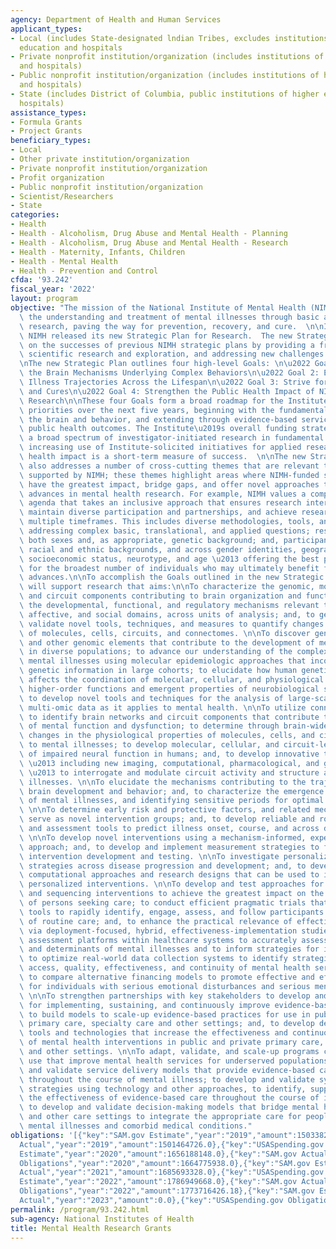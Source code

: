 ```yaml
---
agency: Department of Health and Human Services
applicant_types:
- Local (includes State-designated lndian Tribes, excludes institutions of higher
  education and hospitals
- Private nonprofit institution/organization (includes institutions of higher education
  and hospitals)
- Public nonprofit institution/organization (includes institutions of higher education
  and hospitals)
- State (includes District of Columbia, public institutions of higher education and
  hospitals)
assistance_types:
- Formula Grants
- Project Grants
beneficiary_types:
- Local
- Other private institution/organization
- Private nonprofit institution/organization
- Profit organization
- Public nonprofit institution/organization
- Scientist/Researchers
- State
categories:
- Health
- Health - Alcoholism, Drug Abuse and Mental Health - Planning
- Health - Alcoholism, Drug Abuse and Mental Health - Research
- Health - Maternity, Infants, Children
- Health - Mental Health
- Health - Prevention and Control
cfda: '93.242'
fiscal_year: '2022'
layout: program
objective: "The mission of the National Institute of Mental Health (NIMH) is to transform\
  \ the understanding and treatment of mental illnesses through basic and clinical\
  \ research, paving the way for prevention, recovery, and cure.  \n\nIn May 2020,\
  \ NIMH released its new Strategic Plan for Research.  The new Strategic Plan builds\
  \ on the successes of previous NIMH strategic plans by providing a framework for\
  \ scientific research and exploration, and addressing new challenges in mental health.\n\
  \nThe new Strategic Plan outlines four high-level Goals: \n\u2022 Goal 1: Define\
  \ the Brain Mechanisms Underlying Complex Behaviors\n\u2022 Goal 2: Examine Mental\
  \ Illness Trajectories Across the Lifespan\n\u2022 Goal 3: Strive for Prevention\
  \ and Cures\n\u2022 Goal 4: Strengthen the Public Health Impact of NIMH-Supported\
  \ Research\n\nThese four Goals form a broad roadmap for the Institute\u2019s research\
  \ priorities over the next five years, beginning with the fundamental science of\
  \ the brain and behavior, and extending through evidence-based services that improve\
  \ public health outcomes. The Institute\u2019s overall funding strategy is to support\
  \ a broad spectrum of investigator-initiated research in fundamental science, with\
  \ increasing use of Institute-solicited initiatives for applied research where public\
  \ health impact is a short-term measure of success.  \n\nThe new Strategic Plan\
  \ also addresses a number of cross-cutting themes that are relevant to all research\
  \ supported by NIMH; these themes highlight areas where NIMH-funded science may\
  \ have the greatest impact, bridge gaps, and offer novel approaches to accelerate\
  \ advances in mental health research. For example, NIMH values a comprehensive research\
  \ agenda that takes an inclusive approach that ensures research interests are varied,\
  \ maintain diverse participation and partnerships, and achieve research goals across\
  \ multiple timeframes. This includes diverse methodologies, tools, and models; research\
  \ addressing complex basic, translational, and applied questions; research including\
  \ both sexes and, as appropriate, genetic background; and, participants from diverse\
  \ racial and ethnic backgrounds, and across gender identities, geographical context,\
  \ socioeconomic status, neurotype, and age \u2013 offering the best possible representation,\
  \ for the broadest number of individuals who may ultimately benefit from these scientific\
  \ advances.\n\nTo accomplish the Goals outlined in the new Strategic Plan, NIMH\
  \ will support research that aims:\n\nTo characterize the genomic, molecular, cellular,\
  \ and circuit components contributing to brain organization and function; to identify\
  \ the developmental, functional, and regulatory mechanisms relevant to cognitive,\
  \ affective, and social domains, across units of analysis; and, to generate and\
  \ validate novel tools, techniques, and measures to quantify changes in the activity\
  \ of molecules, cells, circuits, and connectomes. \n\nTo discover gene variants\
  \ and other genomic elements that contribute to the development of mental illnesses\
  \ in diverse populations; to advance our understanding of the complex etiology of\
  \ mental illnesses using molecular epidemiologic approaches that incorporate individual\
  \ genetic information in large cohorts; to elucidate how human genetic variation\
  \ affects the coordination of molecular, cellular, and physiological networks supporting\
  \ higher-order functions and emergent properties of neurobiological systems; and,\
  \ to develop novel tools and techniques for the analysis of large-scale genetic,\
  \ multi-omic data as it applies to mental health. \n\nTo utilize connectomic approaches\
  \ to identify brain networks and circuit components that contribute to various aspects\
  \ of mental function and dysfunction; to determine through brain-wide analysis how\
  \ changes in the physiological properties of molecules, cells, and circuits contribute\
  \ to mental illnesses; to develop molecular, cellular, and circuit-level biomarkers\
  \ of impaired neural function in humans; and, to develop innovative technologies,\
  \ \u2013 including new imaging, computational, pharmacological, and genetic tools\
  \ \u2013 to interrogate and modulate circuit activity and structure altered in mental\
  \ illnesses. \n\nTo elucidate the mechanisms contributing to the trajectories of\
  \ brain development and behavior; and, to characterize the emergence and progression\
  \ of mental illnesses, and identifying sensitive periods for optimal intervention.\
  \ \n\nTo determine early risk and protective factors, and related mechanisms, to\
  \ serve as novel intervention groups; and, to develop reliable and robust biomarkers\
  \ and assessment tools to predict illness onset, course, and across diverse populations.\
  \ \n\nTo develop novel interventions using a mechanism-informed, experimental therapeutics\
  \ approach; and, to develop and implement measurement strategies to facilitate mechanism-based\
  \ intervention development and testing. \n\nTo investigate personalized intervention\
  \ strategies across disease progression and development; and, to develop and refine\
  \ computational approaches and research designs that can be used to inform and test\
  \ personalized interventions. \n\nTo develop and test approaches for adapting, combining,\
  \ and sequencing interventions to achieve the greatest impact on the lives and functioning\
  \ of persons seeking care; to conduct efficient pragmatic trials that employ new\
  \ tools to rapidly identify, engage, assess, and follow participants in the context\
  \ of routine care; and, to enhance the practical relevance of effectiveness research\
  \ via deployment-focused, hybrid, effectiveness-implementation studies. \n\nTo employ\
  \ assessment platforms within healthcare systems to accurately assess the distribution\
  \ and determinants of mental illnesses and to inform strategies for improved services;\
  \ to optimize real-world data collection systems to identify strategies for improving\
  \ access, quality, effectiveness, and continuity of mental health services; and,\
  \ to compare alternative financing models to promote effective and efficient care\
  \ for individuals with serious emotional disturbances and serious mental illnesses.\
  \ \n\nTo strengthen partnerships with key stakeholders to develop and validate strategies\
  \ for implementing, sustaining, and continuously improve evidence-based practices;\
  \ to build models to scale-up evidence-based practices for use in public and private\
  \ primary care, specialty care and other settings; and, to develop decision-support\
  \ tools and technologies that increase the effectiveness and continuous improvement\
  \ of mental health interventions in public and private primary care, specialty care,\
  \ and other settings. \n\nTo adapt, validate, and scale-up programs currently in\
  \ use that improve mental health services for underserved populations; to develop\
  \ and validate service delivery models that provide evidence-based care for individuals\
  \ throughout the course of mental illness; to develop and validate systems-level\
  \ strategies using technology and other approaches, to identify, support, and monitor\
  \ the effectiveness of evidence-based care throughout the course of illness; and,\
  \ to develop and validate decision-making models that bridge mental health, medical,\
  \ and other care settings to integrate the appropriate care for people with serious\
  \ mental illnesses and comorbid medical conditions."
obligations: '[{"key":"SAM.gov Estimate","year":"2019","amount":1503382736.0},{"key":"SAM.gov
  Actual","year":"2019","amount":1501464726.0},{"key":"USASpending.gov Obligations","year":"2019","amount":1570952827.0},{"key":"SAM.gov
  Estimate","year":"2020","amount":1656188148.0},{"key":"SAM.gov Actual","year":"2020","amount":1646578081.0},{"key":"USASpending.gov
  Obligations","year":"2020","amount":1664775938.0},{"key":"SAM.gov Estimate","year":"2021","amount":1691063533.0},{"key":"SAM.gov
  Actual","year":"2021","amount":1685693328.0},{"key":"USASpending.gov Obligations","year":"2021","amount":1660261114.8},{"key":"SAM.gov
  Estimate","year":"2022","amount":1786949668.0},{"key":"SAM.gov Actual","year":"2022","amount":1787359481.0},{"key":"USASpending.gov
  Obligations","year":"2022","amount":1773716426.18},{"key":"SAM.gov Estimate","year":"2023","amount":1877705050.0},{"key":"SAM.gov
  Actual","year":"2023","amount":0.0},{"key":"USASpending.gov Obligations","year":"2023","amount":1442077521.47}]'
permalink: /program/93.242.html
sub-agency: National Institutes of Health
title: Mental Health Research Grants
---
```

